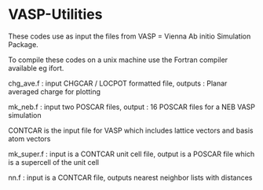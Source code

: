 # VASP-Utilities

These codes use as input the files from VASP = Vienna Ab initio Simulation Package.

To compile these codes on a unix machine use the Fortran compiler available eg ifort.

chg_ave.f : input CHGCAR / LOCPOT formatted file, outputs : Planar averaged charge for plotting

mk_neb.f : input two POSCAR files, output : 16 POSCAR files for a NEB VASP simulation

CONTCAR is the input file for VASP which includes lattice vectors and basis atom vectors

mk_super.f : input is a CONTCAR unit cell file, output is a POSCAR file which is a supercell of the unit cell

nn.f : input is a CONTCAR file, outputs nearest neighbor lists with distances

